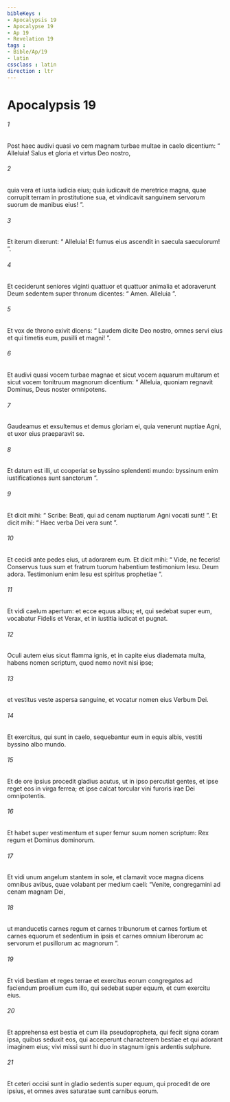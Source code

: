 ```yaml
---
bibleKeys : 
- Apocalypsis 19
- Apocalypse 19
- Ap 19
- Revelation 19
tags : 
- Bible/Ap/19
- latin
cssclass : latin
direction : ltr
---
```


# Apocalypsis 19

###### 1
Post haec audivi quasi vo cem magnam turbae multae in caelo dicentium: “ Alleluia! Salus et gloria et virtus Deo nostro, 
###### 2
quia vera et iusta iudicia eius; quia iudicavit de meretrice magna, quae corrupit terram in prostitutione sua, et vindicavit sanguinem servorum suorum de manibus eius! ”.
###### 3
Et iterum dixerunt: “ Alleluia! Et fumus eius ascendit in saecula saeculorum! ”.
###### 4
Et ceciderunt seniores viginti quattuor et quattuor animalia et adoraverunt Deum sedentem super thronum dicentes: “ Amen. Alleluia ”.
###### 5
Et vox de throno exivit dicens: “ Laudem dicite Deo nostro, omnes servi eius et qui timetis eum, pusilli et magni! ”.
###### 6
Et audivi quasi vocem turbae magnae et sicut vocem aquarum multarum et sicut vocem tonitruum magnorum dicentium: “ Alleluia, quoniam regnavit Dominus, Deus noster omnipotens.
###### 7
Gaudeamus et exsultemus et demus gloriam ei, quia venerunt nuptiae Agni, et uxor eius praeparavit se.
###### 8
Et datum est illi, ut cooperiat se byssino splendenti mundo: byssinum enim iustificationes sunt sanctorum ”.
###### 9
Et dicit mihi: “ Scribe: Beati, qui ad cenam nuptiarum Agni vocati sunt! ”. Et dicit mihi: “ Haec verba Dei vera sunt ”. 
###### 10
Et cecidi ante pedes eius, ut adorarem eum. Et dicit mihi: “ Vide, ne feceris! Conservus tuus sum et fratrum tuorum habentium testimonium Iesu. Deum adora. Testimonium enim Iesu est spiritus prophetiae ”.
###### 11
Et vidi caelum apertum: et ecce equus albus; et, qui sedebat super eum, vocabatur Fidelis et Verax, et in iustitia iudicat et pugnat.
###### 12
Oculi autem eius sicut flamma ignis, et in capite eius diademata multa, habens nomen scriptum, quod nemo novit nisi ipse; 
###### 13
et vestitus veste aspersa sanguine, et vocatur nomen eius Verbum Dei. 
###### 14
Et exercitus, qui sunt in caelo, sequebantur eum in equis albis, vestiti byssino albo mundo. 
###### 15
Et de ore ipsius procedit gladius acutus, ut in ipso percutiat gentes, et ipse reget eos in virga ferrea; et ipse calcat torcular vini furoris irae Dei omnipotentis. 
###### 16
Et habet super vestimentum et super femur suum nomen scriptum: Rex regum et Dominus dominorum.
###### 17
Et vidi unum angelum stantem in sole, et clamavit voce magna dicens omnibus avibus, quae volabant per medium caeli: “Venite, congregamini ad cenam magnam Dei, 
###### 18
ut manducetis carnes regum et carnes tribunorum et carnes fortium et carnes equorum et sedentium in ipsis et carnes omnium liberorum ac servorum et pusillorum ac magnorum ”.
###### 19
Et vidi bestiam et reges terrae et exercitus eorum congregatos ad faciendum proelium cum illo, qui sedebat super equum, et cum exercitu eius. 
###### 20
Et apprehensa est bestia et cum illa pseudopropheta, qui fecit signa coram ipsa, quibus seduxit eos, qui acceperunt characterem bestiae et qui adorant imaginem eius; vivi missi sunt hi duo in stagnum ignis ardentis sulphure. 
###### 21
Et ceteri occisi sunt in gladio sedentis super equum, qui procedit de ore ipsius, et omnes aves saturatae sunt carnibus eorum.
